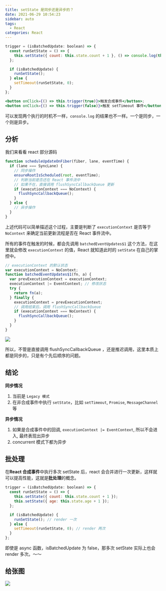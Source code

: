 ```yaml
---
title: setState 是同步还是异步的？
date: 2021-06-29 10:54:23
sidebar: auto
tags:
  - React
categories: React
---
```


```jsx
trigger = (isBatchedUpdate: boolean) => {
  const runSetState = () => {
    this.setState({ count: this.state.count + 1 }, () => console.log(this.state.count));
  };

  if (isBatchedUpdate) {
    runSetState();
  } else {
    setTimeout(runSetState, 0);
  }
};

<button onClick={() => this.trigger(true)}>触发合成事件</button>;
<button onClick={() => this.trigger(false)}>触发 setTimeout 事件</button>;
```

可以发现两个执行的时机不一样，`console.log` 的结果也不一样。一个是同步，一个则是异步。

## 分析

我们来看看 react 部分源码

```js
function scheduleUpdateOnFiber(fiber, lane, eventTime) {
  if (lane === SyncLane) {
    // 同步操作
    ensureRootIsScheduled(root, eventTime);
    // 判断当前是否还在 React 事件流中
    // 如果不在，直接调用 flushSyncCallbackQueue 更新
    if (executionContext === NoContext) {
      flushSyncCallbackQueue();
    }
  } else {
    // 异步操作
  }
}
```

上述代码可以简单描述这个过程，主要是判断了 `executionContext` 是否等于 `NoContext` 来确定当前更新流程是否在 React 事件流中。

所有的事件在触发的时候，都会先调用 `batchedEventUpdates$1` 这个方法，在这里就会修改 `executionContext` 的值，React 就知道此时的 `setState` 在自己的掌控中。

```js
// executionContext 的默认状态
var executionContext = NoContext;
function batchedEventUpdates$1(fn, a) {
  var prevExecutionContext = executionContext;
  executionContext |= EventContext; // 修改状态
  try {
    return fn(a);
  } finally {
    executionContext = prevExecutionContext;
    // 调用结束后，调用 flushSyncCallbackQueue
    if (executionContext === NoContext) {
      flushSyncCallbackQueue();
    }
  }
}
```

![](https://alvin-cdn.oss-cn-shenzhen.aliyuncs.com/images/setState.png)

所以，不管是直接调用 flushSyncCallbackQueue ，还是推迟调用，这里本质上都是同步的，只是有个先后顺序的问题。

## 结论

**同步情况**

1. 当前是 `Legacy 模式`
2. 在非合成事件中执行 `setState`，比如 `setTimeout`, `Promise`, `MessageChannel` 等

**异步情况**

1. 如果是合成事件中的回调, `executionContext |= EventContext`, 所以不会进入, 最终表现出异步
2. concurrent 模式下都为异步

## 批处理

在**React 合成事件**中执行多次 setState 后，react 会合并进行一次更新，这样就可以提高性能，这就是**批处理**的概念。

```jsx
trigger = (isBatchedUpdate: boolean) => {
  const runSetState = () => {
    this.setState({ count: this.state.count + 1 });
    this.setState({ age: this.state.age + 1 });
  };

  if (isBatchedUpdate) {
    runSetState(); // render 一次
  } else {
    setTimeout(runSetState, 0); // render 两次
  }
};
```

即使是 async 函数，isBatchedUpdate 为 false，那多次 setState 实际上也会 render 多次。～～

## 给张图

![](https://alvin-cdn.oss-cn-shenzhen.aliyuncs.com/images/setState-async.png)
